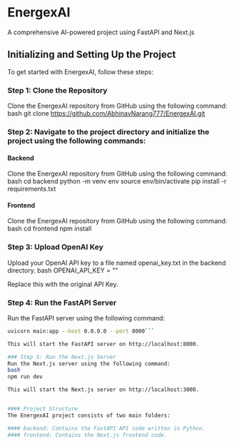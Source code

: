 # EnergexAI
A comprehensive AI-powered project using FastAPI and Next.js

## Initializing and Setting Up the Project

To get started with EnergexAI, follow these steps:

### Step 1: Clone the Repository

Clone the EnergexAI repository from GitHub using the following command:
bash
git clone https://github.com/AbhinavNarang777/EnergexAI.git

### Step 2: Navigate to the project directory and initialize the project using the following commands:

#### Backend
Clone the EnergexAI repository from GitHub using the following command:
bash
cd backend
python -m venv env
source env/bin/activate
pip install -r requirements.txt


#### Frontend
Clone the EnergexAI repository from GitHub using the following command:
bash
cd frontend
npm install


### Step 3: Upload OpenAI Key
Upload your OpenAI API key to a file named openai_key.txt in the backend directory.
bash
OPENAI_API_KEY = ""

Replace this with the original API Key.

### Step 4: Run the FastAPI Server
Run the FastAPI server using the following command:
```bash
uvicorn main:app --host 0.0.0.0 --port 8000```

This will start the FastAPI server on http://localhost:8000.

### Step 5: Run the Next.js Server
Run the Next.js server using the following command:
bash
npm run dev

This will start the Next.js server on http://localhost:3000.


#### Project Structure
The EnergexAI project consists of two main folders:

#### backend: Contains the FastAPI API code written in Python.
#### frontend: Contains the Next.js frontend code.
